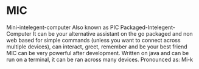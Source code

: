# MIC
Mini-intelegent-computer  Also known as PIC Packaged-Intelegent-Computer  It can be your alternative assistant on the go packaged and non web based for simple commands (unless you want to connect across multiple devices), can interact, greet, remember and be your best friend MIC can be very powerful after development. Written on java and can be run on a terminal, it can be ran across many devices.  Pronounced as: Mi-k

